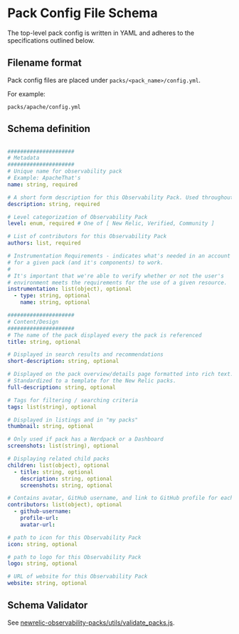 # Pack Config File Schema

The top-level pack config is written in YAML and adheres to the specifications outlined below.

## Filename format

Pack config files are placed under `packs/<pack_name>/config.yml`.

For example:

`packs/apache/config.yml`

## Schema definition

```yaml

#####################
# Metadata
#####################
# Unique name for observability pack
# Example: ApacheThat's
name: string, required

# A short form description for this Observability Pack. Used throughout the platform when displaying the pack.
description: string, required

# Level categorization of Observability Pack
level: enum, required # One of [ New Relic, Verified, Community ]

# List of contributors for this Observability Pack
authors: list, required

# Instrumentation Requirements - indicates what's needed in an account
# for a given pack (and it's components) to work.
#
# It's important that we're able to verify whether or not the user's 
# environment meets the requirements for the use of a given resource. 
instrumentation: list(object), optional
  - type: string, optional 
    name: string, optional

#####################
# Content/Design
#####################
# The name of the pack displayed every the pack is referenced
title: string, optional

# Displayed in search results and recommendations
short-description: string, optional

# Displayed on the pack overview/details page formatted into rich text.
# Standardized to a template for the New Relic packs.
full-description: string, optional

# Tags for filtering / searching criteria
tags: list(string), optional

# Displayed in listings and in "my packs"
thumbnail: string, optional

# Only used if pack has a Nerdpack or a Dashboard
screenshots: list(string), optional

# Displaying related child packs
children: list(object), optional
  - title: string, optional
    description: string, optional
    screenshots: string, optional

# Contains avatar, GitHub username, and link to GitHub profile for each contributor
contributors: list(object), optional
  - github-username:
    profile-url:
    avatar-url:

# path to icon for this Observability Pack
icon: string, optional

# path to logo for this Observability Pack
logo: string, optional

# URL of website for this Observability Pack
website: string, optional
```

## Schema Validator

See [newrelic-observability-packs/utils/validate_packs.js](../utils/validate_packs.js).
